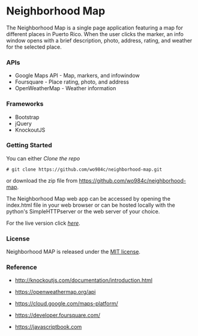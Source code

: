 # Neighborhood Map

The Neighborhood Map is a single page application featuring a map for different places in Puerto Rico. When the user clicks the marker, an info window opens with a brief description, photo, address, rating, and weather for the selected place.

### APIs

* Google Maps API - Map, markers, and infowindow
* Foursquare - Place rating, photo, and address
* OpenWeatherMap - Weather information

### Frameworks
* Bootstrap
* jQuery
* KnockoutJS

### Getting Started

You can either _Clone the repo_

```
# git clone https://github.com/wo984c/neighborhood-map.git
``` 

or download the zip file from https://github.com/wo984c/neighborhood-map.

The Neighborhood Map web app can be accessed by opening the index.html file in your web browser or can be hosted locally with the python's SimpleHTTPserver or the web server of your choice.

For the live version click _[here](#)_.

### License

Neighborhood MAP is released under the [MIT license](https://github.com/wo984c/neighborhood-map/blob/master/LICENSE.txt).

### Reference

* http://knockoutjs.com/documentation/introduction.html

* https://openweathermap.org/api

* https://cloud.google.com/maps-platform/

* https://developer.foursquare.com/

* https://javascriptbook.com